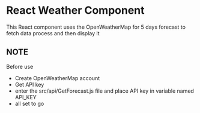 # React Weather Component
This React component uses the OpenWeatherMap for 5 days forecast to fetch data process and then display it

## NOTE

Before use  
* Create OpenWeatherMap account  
* Get API key  
* enter the src/api/GetForecast.js file and place API key in variable named API_KEY  
* all set to go  
